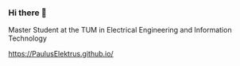 ### Hi there 👋

Master Student at the TUM in Electrical Engineering and Information Technology

https://PaulusElektrus.github.io/
